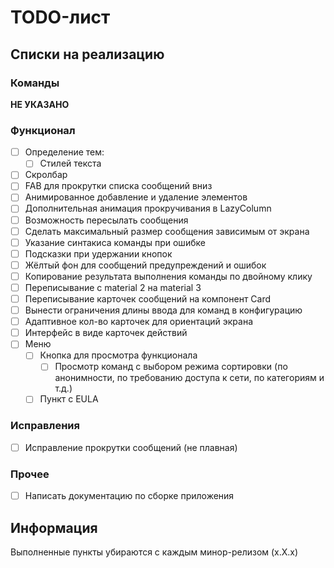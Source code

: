 # TODO-лист

## Списки на реализацию

### Команды

__НЕ УКАЗАНО__

### Функционал

- [ ] Определение тем:
  - [ ] Стилей текста
- [ ] Скролбар
- [ ] FAB для прокрутки списка сообщений вниз
- [ ] Анимированное добавление и удаление элементов
- [ ] Дополнительная анимация прокручивания в LazyColumn
- [ ] Возможность пересылать сообщения
- [ ] Сделать максимальный размер сообщения зависимым от экрана
- [ ] Указание синтакиса команды при ошибке
- [ ] Подсказки при удержании кнопок
- [ ] Жёлтый фон для сообщений предупреждений и ошибок
- [ ] Копирование результата выполнения команды по двойному клику
- [ ] Переписывание с material 2 на material 3
- [ ] Переписывание карточек сообщений на компонент Card
- [ ] Вынести ограничения длины ввода для команд в конфигурацию
- [ ] Адаптивное кол-во карточек для ориентаций экрана
- [ ] Интерфейс в виде карточек действий
- [ ] Меню
  - [ ] Кнопка для просмотра функционала
    - [ ] Просмотр команд с выбором режима сортировки (по анонимности, по требованию доступа к сети, по категориям и т.д.)
  - [ ] Пункт с EULA

### Исправления

- [ ] Исправление прокрутки сообщений (не плавная)

### Прочее

- [ ] Написать документацию по сборке приложения

## Информация

Выполненные пункты убираются с каждым минор-релизом (x.X.x)
